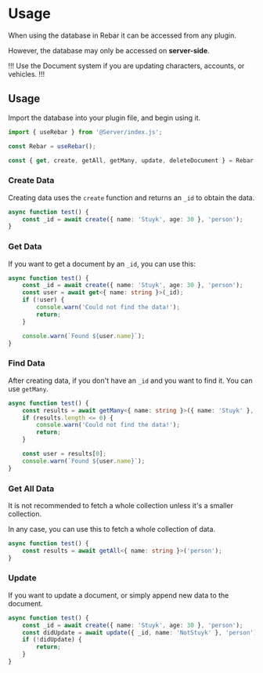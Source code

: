 # Usage

When using the database in Rebar it can be accessed from any plugin.

However, the database may only be accessed on **server-side**.

!!!
Use the Document system if you are updating characters, accounts, or vehicles.
!!!

## Usage

Import the database into your plugin file, and begin using it.

```ts
import { useRebar } from '@Server/index.js';

const Rebar = useRebar();

const { get, create, getAll, getMany, update, deleteDocument } = Rebar.database.useDatabase();
```

### Create Data

Creating data uses the `create` function and returns an `_id` to obtain the data.

```ts
async function test() {
    const _id = await create({ name: 'Stuyk', age: 30 }, 'person');
}
```

### Get Data

If you want to get a document by an `_id`, you can use this:

```ts
async function test() {
    const _id = await create({ name: 'Stuyk', age: 30 }, 'person');
    const user = await get<{ name: string }>(_id);
    if (!user) {
        console.warn('Could not find the data!');
        return;
    }

    console.warn(`Found ${user.name}`);
}
```

### Find Data

After creating data, if you don't have an `_id` and you want to find it. You can use `getMany`.

```ts
async function test() {
    const results = await getMany<{ name: string }>({ name: 'Stuyk' }, 'person');
    if (results.length <= 0) {
        console.warn('Could not find the data!');
        return;
    }

    const user = results[0];
    console.warn(`Found ${user.name}`);
}
```

### Get All Data

It is not recommended to fetch a whole collection unless it's a smaller collection.

In any case, you can use this to fetch a whole collection of data.

```ts
async function test() {
    const results = await getAll<{ name: string }>('person');
}
```

### Update

If you want to update a document, or simply append new data to the document.

```ts
async function test() {
    const _id = await create({ name: 'Stuyk', age: 30 }, 'person');
    const didUpdate = await update({ _id, name: 'NotStuyk' }, 'person');
    if (!didUpdate) {
        return;
    }
}
```
